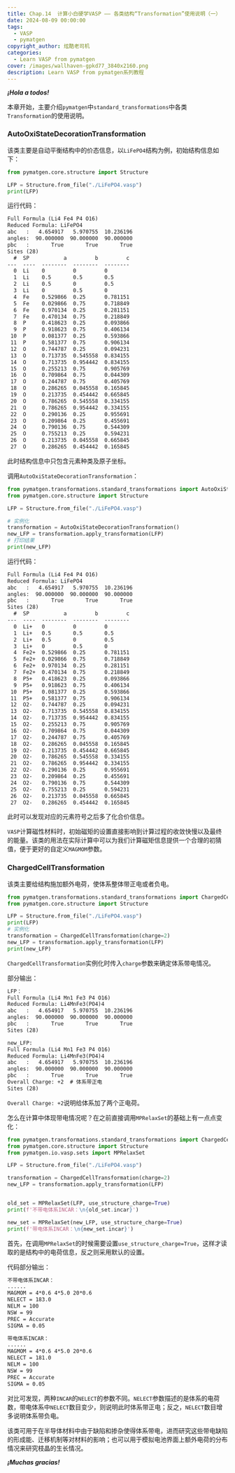 ```yaml
---
title: Chap.14  计算小白硬学VASP —— 各类结构“Transformation”使用说明（一）
date: 2024-08-09 00:00:00
tags:
  - VASP
  - pymatgen
copyright_author: 炫酷老司机
categories:
  - Learn VASP from pymatgen
cover: /images/wallhaven-gpkd77_3840x2160.png
description: Learn VASP from pymatgen系列教程
---
```



***¡Hola a todos!***

本章开始，主要介绍`pymatgen`中`standard_transformations`中各类`Transformation`的使用说明。

### AutoOxiStateDecorationTransformation

该类主要是自动平衡结构中的价态信息，以`LiFePO4`结构为例，初始结构信息如下：

```python
from pymatgen.core.structure import Structure

LFP = Structure.from_file("./LiFePO4.vasp")
print(LFP)
```

运行代码：

```tex
Full Formula (Li4 Fe4 P4 O16)
Reduced Formula: LiFePO4
abc   :   4.654917   5.970755  10.236196
angles:  90.000000  90.000000  90.000000
pbc   :       True       True       True
Sites (28)
  #  SP           a         b         c
---  ----  --------  --------  --------
  0  Li    0         0         0
  1  Li    0.5       0.5       0.5
  2  Li    0.5       0         0.5
  3  Li    0         0.5       0
  4  Fe    0.529866  0.25      0.781151
  5  Fe    0.029866  0.75      0.718849
  6  Fe    0.970134  0.25      0.281151
  7  Fe    0.470134  0.75      0.218849
  8  P     0.418623  0.25      0.093866
  9  P     0.918623  0.75      0.406134
 10  P     0.081377  0.25      0.593866
 11  P     0.581377  0.75      0.906134
 12  O     0.744787  0.25      0.094231
 13  O     0.713735  0.545558  0.834155
 14  O     0.713735  0.954442  0.834155
 15  O     0.255213  0.75      0.905769
 16  O     0.709864  0.75      0.044309
 17  O     0.244787  0.75      0.405769
 18  O     0.286265  0.045558  0.165845
 19  O     0.213735  0.454442  0.665845
 20  O     0.786265  0.545558  0.334155
 21  O     0.786265  0.954442  0.334155
 22  O     0.290136  0.25      0.955691
 23  O     0.209864  0.25      0.455691
 24  O     0.790136  0.75      0.544309
 25  O     0.755213  0.25      0.594231
 26  O     0.213735  0.045558  0.665845
 27  O     0.286265  0.454442  0.165845
```

此时结构信息中只包含元素种类及原子坐标。

调用`AutoOxiStateDecorationTransformation`：

```python
from pymatgen.transformations.standard_transformations import AutoOxiStateDecorationTransformation
from pymatgen.core.structure import Structure

LFP = Structure.from_file("./LiFePO4.vasp")

# 实例化
transformation = AutoOxiStateDecorationTransformation()
new_LFP = transformation.apply_transformation(LFP)
# 打印结果
print(new_LFP)
```

运行代码：

```tex
Full Formula (Li4 Fe4 P4 O16)
Reduced Formula: LiFePO4
abc   :   4.654917   5.970755  10.236196
angles:  90.000000  90.000000  90.000000
pbc   :       True       True       True
Sites (28)
  #  SP           a         b         c
---  ----  --------  --------  --------
  0  Li+   0         0         0
  1  Li+   0.5       0.5       0.5
  2  Li+   0.5       0         0.5
  3  Li+   0         0.5       0
  4  Fe2+  0.529866  0.25      0.781151
  5  Fe2+  0.029866  0.75      0.718849
  6  Fe2+  0.970134  0.25      0.281151
  7  Fe2+  0.470134  0.75      0.218849
  8  P5+   0.418623  0.25      0.093866
  9  P5+   0.918623  0.75      0.406134
 10  P5+   0.081377  0.25      0.593866
 11  P5+   0.581377  0.75      0.906134
 12  O2-   0.744787  0.25      0.094231
 13  O2-   0.713735  0.545558  0.834155
 14  O2-   0.713735  0.954442  0.834155
 15  O2-   0.255213  0.75      0.905769
 16  O2-   0.709864  0.75      0.044309
 17  O2-   0.244787  0.75      0.405769
 18  O2-   0.286265  0.045558  0.165845
 19  O2-   0.213735  0.454442  0.665845
 20  O2-   0.786265  0.545558  0.334155
 21  O2-   0.786265  0.954442  0.334155
 22  O2-   0.290136  0.25      0.955691
 23  O2-   0.209864  0.25      0.455691
 24  O2-   0.790136  0.75      0.544309
 25  O2-   0.755213  0.25      0.594231
 26  O2-   0.213735  0.045558  0.665845
 27  O2-   0.286265  0.454442  0.165845
```

此时可以发现对应的元素符号之后多了化合价信息。

`VASP`计算磁性材料时，初始磁矩的设置直接影响到计算过程的收敛快慢以及最终的能量。该类的用法在实际计算中可以为我们计算磁矩信息提供一个合理的初猜值，便于更好的自定义`MAGMOM`参数。

### ChargedCellTransformation

该类主要给结构施加额外电荷，使体系整体带正电或者负电。

```python
from pymatgen.transformations.standard_transformations import ChargedCellTransformation
from pymatgen.core.structure import Structure

LFP = Structure.from_file("./LiFePO4.vasp")
print(LFP)
# 实例化
transformation = ChargedCellTransformation(charge=2)
new_LFP = transformation.apply_transformation(LFP)
print(new_LFP)
```

`ChargedCellTransformation`实例化时传入`charge`参数来确定体系带电情况。

部分输出：

```tex
LFP：
Full Formula (Li4 Mn1 Fe3 P4 O16)
Reduced Formula: Li4MnFe3(PO4)4
abc   :   4.654917   5.970755  10.236196
angles:  90.000000  90.000000  90.000000
pbc   :       True       True       True
Sites (28)

new_LFP:
Full Formula (Li4 Mn1 Fe3 P4 O16)
Reduced Formula: Li4MnFe3(PO4)4
abc   :   4.654917   5.970755  10.236196
angles:  90.000000  90.000000  90.000000
pbc   :       True       True       True
Overall Charge: +2	# 体系带正电
Sites (28)
```

`Overall Charge: +2`说明给体系加了两个正电荷。

怎么在计算中体现带电情况呢？在之前直接调用`MPRelaxSet`的基础上有一点点变化：

```python
from pymatgen.transformations.standard_transformations import ChargedCellTransformation
from pymatgen.core.structure import Structure
from pymatgen.io.vasp.sets import MPRelaxSet

LFP = Structure.from_file("./LiFePO4.vasp")

transformation = ChargedCellTransformation(charge=2)
new_LFP = transformation.apply_transformation(LFP)


old_set = MPRelaxSet(LFP, use_structure_charge=True)
print(f'不带电体系INCAR：\n{old_set.incar}')

new_set = MPRelaxSet(new_LFP, use_structure_charge=True)
print(f'带电体系INCAR：\n{new_set.incar}')
```

首先，在调用`MPRelaxSet`的时候需要设置`use_structure_charge=True`，这样才读取的是结构中的电荷信息，反之则采用默认的设置。

代码部分输出：

```tex
不带电体系INCAR：
......
MAGMOM = 4*0.6 4*5.0 20*0.6
NELECT = 183.0
NELM = 100
NSW = 99
PREC = Accurate
SIGMA = 0.05

带电体系INCAR：
......
MAGMOM = 4*0.6 4*5.0 20*0.6
NELECT = 181.0
NELM = 100
NSW = 99
PREC = Accurate
SIGMA = 0.05
```

对比可发现，两种`INCAR`的`NELECT`的参数不同。`NELECT`参数描述的是体系的电荷数，带电体系中`NELECT`数目变少，则说明此时体系带正电；反之，`NELECT`数目增多说明体系带负电。

该类可用于在半导体材料中由于缺陷和掺杂使得体系带电，进而研究这些带电缺陷的形成能、迁移机制等对材料的影响；也可以用于模拟电池界面上额外电荷的分布情况来研究枝晶的生长情况。

***¡Muchas gracias!***
